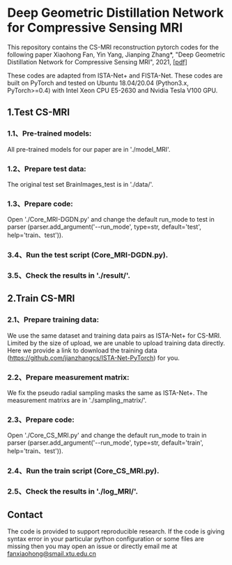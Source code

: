 # Deep Geometric Distillation Network for Compressive Sensing MRI

This repository contains the CS-MRI reconstruction pytorch codes for the following paper 
Xiaohong Fan, Yin Yang, Jianping Zhang*, "Deep Geometric Distillation Network for Compressive Sensing MRI", 2021, [[pdf]]() 

These codes are adapted from ISTA-Net+ and FISTA-Net. These codes are built on PyTorch and tested on Ubuntu 18.04/20.04 (Python3.x, PyTorch>=0.4) with Intel Xeon CPU E5-2630 and Nvidia Tesla V100 GPU.

## 1.Test CS-MRI
### 1.1、Pre-trained models:
All pre-trained models for our paper are in './model_MRI'.
### 1.2、Prepare test data:
The original test set BrainImages_test is in './data/'.
### 1.3、Prepare code:
Open './Core_MRI-DGDN.py' and change the default run_mode to test in parser (parser.add_argument('--run_mode', type=str, default='test', help='train、test')).
### 3.4、Run the test script (Core_MRI-DGDN.py).
### 3.5、Check the results in './result/'.

## 2.Train CS-MRI
### 2.1、Prepare training data:
We use the same dataset and training data pairs as ISTA-Net+ for CS-MRI. Limited by the size of upload, we are unable to upload training data directly. Here we provide a link to download the training data (https://github.com/jianzhangcs/ISTA-Net-PyTorch) for you.
### 2.2、Prepare measurement matrix:
We fix the pseudo radial sampling masks the same as ISTA-Net+. The measurement matrixs are in './sampling_matrix/'.
### 2.3、Prepare code:
Open './Core_CS_MRI.py' and change the default run_mode to train in parser (parser.add_argument('--run_mode', type=str, default='train', help='train、test')).
### 2.4、Run the train script (Core_CS_MRI.py).
### 2.5、Check the results in './log_MRI/'.

## Contact
The code is provided to support reproducible research. If the code is giving syntax error in your particular python configuration or some files are missing then you may open an issue or directly email me at fanxiaohong@smail.xtu.edu.cn
